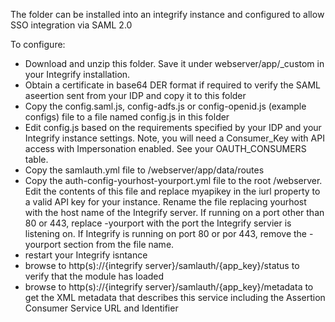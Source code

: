 The folder can be installed into an integrify instance and configured to allow SSO integration via SAML 2.0

To configure:

* Download and unzip this folder. Save it under webserver/app/_custom in your Integrify installation.
* Obtain a certificate in base64 DER format if required to verify the SAML aseertion sent from your IDP and copy it to this folder
* Copy the config.saml.js, config-adfs.js or config-openid.js (example configs) file to a file named config.js in this folder
* Edit config.js based on the requirements specified by your IDP and your Integrify instance settings. Note, you will need a Consumer_Key with API access with Impersonation enabled. See your OAUTH_CONSUMERS table.
* Copy the samlauth.yml file to  /webserver/app/data/routes
* Copy the auth-config-yourhost-yourport.yml file to the root /webserver. Edit the contents of this file and replace myapikey in the iurl property to a valid API key for your instance.
Rename the file replacing yourhost with the host name of the Integrify server. If running on a port other than 80 or 443, replace -yourport with the port the Integrify servier is listening on. 
If Integrify is running on port 80 or por 443, remove the -yourport section from the file name.
* restart your Integrify isntance
* browse to http(s)://{integrify server}/samlauth/{app_key}/status to verify that the module has loaded
* browse to http(s)://{integrify server}/samlauth/{app_key}/metadata to get the XML metadata that describes this service including the Assertion Consumer Service URL and Identifier

